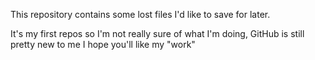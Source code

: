   This repository contains some lost files I'd like to save for later.

It's my first repos so I'm not really sure of what I'm doing, GitHub is still pretty new to me
I hope you'll like my "work"
